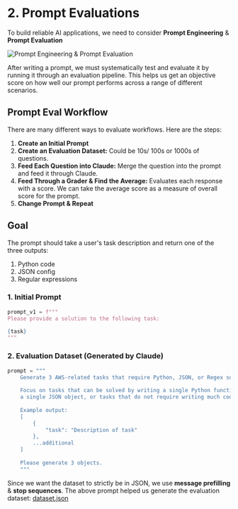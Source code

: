 # 2. Prompt Evaluations

To build reliable AI applications, we need to consider **Prompt Engineering** & **Prompt Evaluation**

![Prompt Engineering & Prompt Evaluation](https://everpath-course-content.s3-accelerate.amazonaws.com/instructor%2Fa46l9irobhg0f5webscixp0bs%2Fpublic%2F1748557873%2F06_-_001_-_Prompt_Evaluation_00.1748557873297.png)

After writing a prompt, we must systematically test and evaluate it by running it through an evaluation pipeline. This helps us get an objective score on how well our prompt performs across a range of different scenarios. 

## Prompt Eval Workflow

There are many different ways to evaluate workflows. Here are the steps:

1. **Create an Initial Prompt**
2. **Create an Evaluation Dataset:** Could be 10s/ 100s or 1000s of questions.
3. **Feed Each Question into Claude:** Merge the question into the prompt and feed it through Claude.
4. **Feed Through a Grader & Find the Average:** Evaluates each response with a score. We can take the average score as a measure of overall score for the prompt.
5. **Change Prompt & Repeat**

## Goal

The prompt should take a user's task description and return one of the three outputs:
1. Python code
2. JSON config
3. Regular expressions

### 1. Initial Prompt

```python
prompt_v1 = f"""
Please provide a solution to the following task:

{task}
"""
```

### 2. Evaluation Dataset (Generated by Claude)

```python
prompt = """
    Generate 3 AWS-related tasks that require Python, JSON, or Regex solutions.
    
    Focus on tasks that can be solved by writing a single Python function, 
    a single JSON object, or tasks that do not require writing much code.
    
    Example output:
    [
        {
            "task": "Description of task"
        },
        ...additional
    ]
    
    Please generate 3 objects.
    """
```

Since we want the dataset to strictly be in JSON, we use **message prefilling** & **stop sequences**. The above prompt helped us generate the evaluation dataset: [dataset.json](./evals/dataset.json)